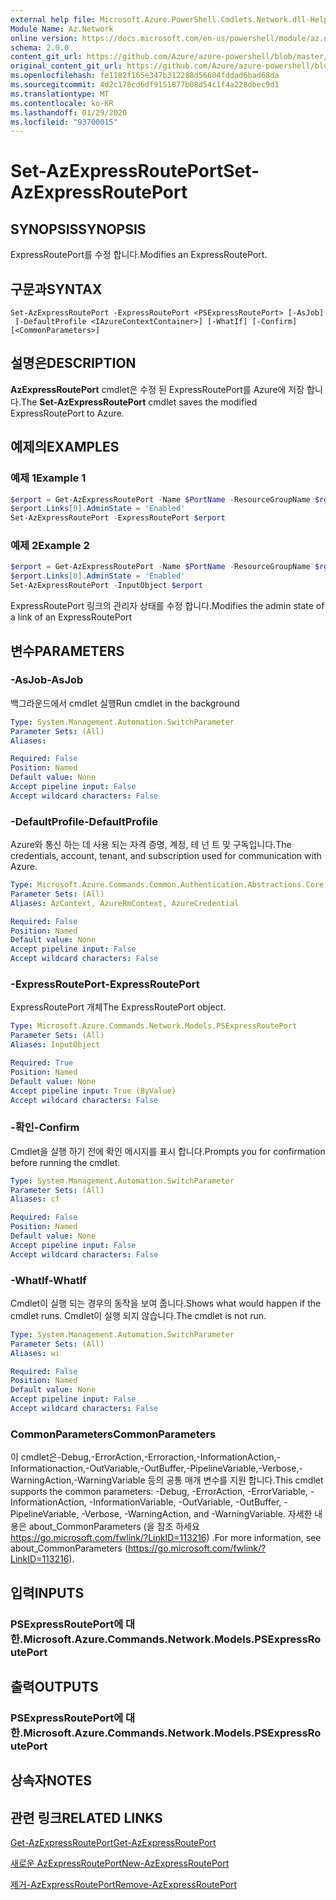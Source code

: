 ```yaml
---
external help file: Microsoft.Azure.PowerShell.Cmdlets.Network.dll-Help.xml
Module Name: Az.Network
online version: https://docs.microsoft.com/en-us/powershell/module/az.network/set-azexpressrouteport
schema: 2.0.0
content_git_url: https://github.com/Azure/azure-powershell/blob/master/src/Network/Network/help/Set-AzExpressRoutePort.md
original_content_git_url: https://github.com/Azure/azure-powershell/blob/master/src/Network/Network/help/Set-AzExpressRoutePort.md
ms.openlocfilehash: fe1182f165e347b312288d56604fddad6bad68da
ms.sourcegitcommit: 4d2c178cd6df9151877b08d54c1f4a228dbec9d1
ms.translationtype: MT
ms.contentlocale: ko-KR
ms.lasthandoff: 01/29/2020
ms.locfileid: "93700015"
---
```

# <span data-ttu-id="4c4f3-101">Set-AzExpressRoutePort</span><span class="sxs-lookup"><span data-stu-id="4c4f3-101">Set-AzExpressRoutePort</span></span>

## <span data-ttu-id="4c4f3-102">SYNOPSIS</span><span class="sxs-lookup"><span data-stu-id="4c4f3-102">SYNOPSIS</span></span>
<span data-ttu-id="4c4f3-103">ExpressRoutePort를 수정 합니다.</span><span class="sxs-lookup"><span data-stu-id="4c4f3-103">Modifies an ExpressRoutePort.</span></span>

## <span data-ttu-id="4c4f3-104">구문과</span><span class="sxs-lookup"><span data-stu-id="4c4f3-104">SYNTAX</span></span>

```
Set-AzExpressRoutePort -ExpressRoutePort <PSExpressRoutePort> [-AsJob]
 [-DefaultProfile <IAzureContextContainer>] [-WhatIf] [-Confirm] [<CommonParameters>]
```

## <span data-ttu-id="4c4f3-105">설명은</span><span class="sxs-lookup"><span data-stu-id="4c4f3-105">DESCRIPTION</span></span>
<span data-ttu-id="4c4f3-106">**AzExpressRoutePort** cmdlet은 수정 된 ExpressRoutePort를 Azure에 저장 합니다.</span><span class="sxs-lookup"><span data-stu-id="4c4f3-106">The **Set-AzExpressRoutePort** cmdlet saves the modified ExpressRoutePort to Azure.</span></span>

## <span data-ttu-id="4c4f3-107">예제의</span><span class="sxs-lookup"><span data-stu-id="4c4f3-107">EXAMPLES</span></span>

### <span data-ttu-id="4c4f3-108">예제 1</span><span class="sxs-lookup"><span data-stu-id="4c4f3-108">Example 1</span></span>
```powershell
$erport = Get-AzExpressRoutePort -Name $PortName -ResourceGroupName $rg
$erport.Links[0].AdminState = 'Enabled'
Set-AzExpressRoutePort -ExpressRoutePort $erport
```

### <span data-ttu-id="4c4f3-109">예제 2</span><span class="sxs-lookup"><span data-stu-id="4c4f3-109">Example 2</span></span>
```powershell
$erport = Get-AzExpressRoutePort -Name $PortName -ResourceGroupName $rg
$erport.Links[0].AdminState = 'Enabled'
Set-AzExpressRoutePort -InputObject $erport
```

<span data-ttu-id="4c4f3-110">ExpressRoutePort 링크의 관리자 상태를 수정 합니다.</span><span class="sxs-lookup"><span data-stu-id="4c4f3-110">Modifies the admin state of a link of an ExpressRoutePort</span></span>

## <span data-ttu-id="4c4f3-111">변수</span><span class="sxs-lookup"><span data-stu-id="4c4f3-111">PARAMETERS</span></span>

### <span data-ttu-id="4c4f3-112">-AsJob</span><span class="sxs-lookup"><span data-stu-id="4c4f3-112">-AsJob</span></span>
<span data-ttu-id="4c4f3-113">백그라운드에서 cmdlet 실행</span><span class="sxs-lookup"><span data-stu-id="4c4f3-113">Run cmdlet in the background</span></span>

```yaml
Type: System.Management.Automation.SwitchParameter
Parameter Sets: (All)
Aliases:

Required: False
Position: Named
Default value: None
Accept pipeline input: False
Accept wildcard characters: False
```

### <span data-ttu-id="4c4f3-114">-DefaultProfile</span><span class="sxs-lookup"><span data-stu-id="4c4f3-114">-DefaultProfile</span></span>
<span data-ttu-id="4c4f3-115">Azure와 통신 하는 데 사용 되는 자격 증명, 계정, 테 넌 트 및 구독입니다.</span><span class="sxs-lookup"><span data-stu-id="4c4f3-115">The credentials, account, tenant, and subscription used for communication with Azure.</span></span>

```yaml
Type: Microsoft.Azure.Commands.Common.Authentication.Abstractions.Core.IAzureContextContainer
Parameter Sets: (All)
Aliases: AzContext, AzureRmContext, AzureCredential

Required: False
Position: Named
Default value: None
Accept pipeline input: False
Accept wildcard characters: False
```

### <span data-ttu-id="4c4f3-116">-ExpressRoutePort</span><span class="sxs-lookup"><span data-stu-id="4c4f3-116">-ExpressRoutePort</span></span>
<span data-ttu-id="4c4f3-117">ExpressRoutePort 개체</span><span class="sxs-lookup"><span data-stu-id="4c4f3-117">The ExpressRoutePort object.</span></span>

```yaml
Type: Microsoft.Azure.Commands.Network.Models.PSExpressRoutePort
Parameter Sets: (All)
Aliases: InputObject

Required: True
Position: Named
Default value: None
Accept pipeline input: True (ByValue)
Accept wildcard characters: False
```

### <span data-ttu-id="4c4f3-118">-확인</span><span class="sxs-lookup"><span data-stu-id="4c4f3-118">-Confirm</span></span>
<span data-ttu-id="4c4f3-119">Cmdlet을 실행 하기 전에 확인 메시지를 표시 합니다.</span><span class="sxs-lookup"><span data-stu-id="4c4f3-119">Prompts you for confirmation before running the cmdlet.</span></span>

```yaml
Type: System.Management.Automation.SwitchParameter
Parameter Sets: (All)
Aliases: cf

Required: False
Position: Named
Default value: None
Accept pipeline input: False
Accept wildcard characters: False
```

### <span data-ttu-id="4c4f3-120">-WhatIf</span><span class="sxs-lookup"><span data-stu-id="4c4f3-120">-WhatIf</span></span>
<span data-ttu-id="4c4f3-121">Cmdlet이 실행 되는 경우의 동작을 보여 줍니다.</span><span class="sxs-lookup"><span data-stu-id="4c4f3-121">Shows what would happen if the cmdlet runs.</span></span>
<span data-ttu-id="4c4f3-122">Cmdlet이 실행 되지 않습니다.</span><span class="sxs-lookup"><span data-stu-id="4c4f3-122">The cmdlet is not run.</span></span>

```yaml
Type: System.Management.Automation.SwitchParameter
Parameter Sets: (All)
Aliases: wi

Required: False
Position: Named
Default value: None
Accept pipeline input: False
Accept wildcard characters: False
```

### <span data-ttu-id="4c4f3-123">CommonParameters</span><span class="sxs-lookup"><span data-stu-id="4c4f3-123">CommonParameters</span></span>
<span data-ttu-id="4c4f3-124">이 cmdlet은-Debug,-ErrorAction,-Erroraction,-InformationAction,-Informationaction,-OutVariable,-OutBuffer,-PipelineVariable,-Verbose,-WarningAction,-WarningVariable 등의 공통 매개 변수를 지원 합니다.</span><span class="sxs-lookup"><span data-stu-id="4c4f3-124">This cmdlet supports the common parameters: -Debug, -ErrorAction, -ErrorVariable, -InformationAction, -InformationVariable, -OutVariable, -OutBuffer, -PipelineVariable, -Verbose, -WarningAction, and -WarningVariable.</span></span> <span data-ttu-id="4c4f3-125">자세한 내용은 about_CommonParameters (을 참조 하세요 https://go.microsoft.com/fwlink/?LinkID=113216) .</span><span class="sxs-lookup"><span data-stu-id="4c4f3-125">For more information, see about_CommonParameters (https://go.microsoft.com/fwlink/?LinkID=113216).</span></span>

## <span data-ttu-id="4c4f3-126">입력</span><span class="sxs-lookup"><span data-stu-id="4c4f3-126">INPUTS</span></span>

### <span data-ttu-id="4c4f3-127">PSExpressRoutePort에 대 한.</span><span class="sxs-lookup"><span data-stu-id="4c4f3-127">Microsoft.Azure.Commands.Network.Models.PSExpressRoutePort</span></span>

## <span data-ttu-id="4c4f3-128">출력</span><span class="sxs-lookup"><span data-stu-id="4c4f3-128">OUTPUTS</span></span>

### <span data-ttu-id="4c4f3-129">PSExpressRoutePort에 대 한.</span><span class="sxs-lookup"><span data-stu-id="4c4f3-129">Microsoft.Azure.Commands.Network.Models.PSExpressRoutePort</span></span>

## <span data-ttu-id="4c4f3-130">상속자</span><span class="sxs-lookup"><span data-stu-id="4c4f3-130">NOTES</span></span>

## <span data-ttu-id="4c4f3-131">관련 링크</span><span class="sxs-lookup"><span data-stu-id="4c4f3-131">RELATED LINKS</span></span>

[<span data-ttu-id="4c4f3-132">Get-AzExpressRoutePort</span><span class="sxs-lookup"><span data-stu-id="4c4f3-132">Get-AzExpressRoutePort</span></span>](./Get-AzExpressRoutePort.md)

[<span data-ttu-id="4c4f3-133">새로운 AzExpressRoutePort</span><span class="sxs-lookup"><span data-stu-id="4c4f3-133">New-AzExpressRoutePort</span></span>](./New-AzExpressRoutePort.md)

[<span data-ttu-id="4c4f3-134">제거-AzExpressRoutePort</span><span class="sxs-lookup"><span data-stu-id="4c4f3-134">Remove-AzExpressRoutePort</span></span>](./Remove-AzExpressRoutePort.md)
